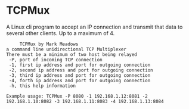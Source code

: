 # TCPMux
A Linux cli program to accept an IP connection and transmit that data to several other clients. Up to a maximum of 4.


	     TCPMux by Mark Meadows 
	a command line unidirectional TCP Multiplexer
	There must be a minimum of two host being relayed
	 -P, port of incoming TCP connection 
	 -1, first ip address and port for outgoing connection
	 -2, second ip address and port for outgoing connection
	 -3, third ip address and port for outgoing connection
	 -4, forth ip address and port for outgoing connection
	 -h, this help information
	  
    Example usage: TCPMux -P 8080 -1 192.168.1.12:8081 -2 192.168.1.10:8082 -3 192.168.1.11:8083 -4 192.168.1.13:8084
	
